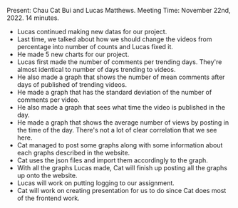 Present: Chau Cat Bui and Lucas Matthews.
Meeting Time: November 22nd, 2022. 14 minutes.

* Lucas continued making new datas for our project.
* Last time, we talked about how we should change the videos from percentage into number of counts and Lucas fixed it.
* He made 5 new charts for our project.
* Lucas first made the number of comments per trending days. They're almost identical to number of days trending to videos.
* He also made a graph that shows the number of mean comments after days of published of trending videos.
* He made a graph that has the standard deviation of the number of comments per video.
* He also made a graph that sees what time the video is published in the day.
* He made a graph that shows the average number of views by posting in the time of the day. There's not a lot of clear
correlation that we see here.
* Cat managed to post some graphs along with some information about each graphs described in the website.
* Cat uses the json files and import them accordingly to the graph.
* With all the graphs Lucas made, Cat will finish up posting all the graphs up onto the website.
* Lucas will work on putting logging to our assignment.
* Cat will work on creating presentation for us to do since Cat does most of the frontend work.